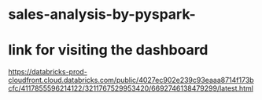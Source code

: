 # sales-analysis-by-pyspark-

# link for visiting the dashboard

https://databricks-prod-cloudfront.cloud.databricks.com/public/4027ec902e239c93eaaa8714f173bcfc/4117855596214122/3211767529953420/6692746138479299/latest.html

